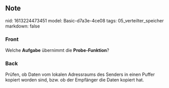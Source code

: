 ## Note
nid: 1613224473451
model: Basic-d7a3e-4ce08
tags: 05_verteilter_speicher
markdown: false

### Front
Welche <b>Aufgabe</b> übernimmt die <b>Probe-Funktion</b>?

### Back
Prüfen, ob Daten vom lokalen Adressraums des Senders in einen Puffer kopiert worden sind, bzw. ob der Empfänger die Daten kopiert hat.
